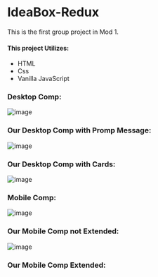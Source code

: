 # IdeaBox-Redux

This is the first group project in Mod 1. 

#### This project Utilizes:

* HTML
* Css
* Vanilla JavaScript

### Desktop Comp:
![image](https://user-images.githubusercontent.com/47184994/58114507-1dc11180-7bb5-11e9-8fd3-92c0a87a6532.png)

### Our Desktop Comp with Promp Message:
![image](https://user-images.githubusercontent.com/47184994/58433393-5dd03a80-8074-11e9-8a56-2b41dbd0da4d.png)

### Our Desktop Comp with Cards:
![image](https://user-images.githubusercontent.com/47184994/58433469-b30c4c00-8074-11e9-822e-5209fc5a532c.png)

### Mobile Comp:
![image](https://user-images.githubusercontent.com/47184994/58114560-36312c00-7bb5-11e9-8018-441d95ee0a48.png)

### Our Mobile Comp not Extended:
![image](https://user-images.githubusercontent.com/47184994/58433527-f5ce2400-8074-11e9-955b-3aeba6345bae.png)

### Our Mobile Comp Extended:

